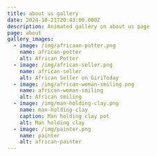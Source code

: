 ```yaml
---
title: about us gallery
date: 2024-10-21T20:43:00.000Z
description: Animated gallery on about us page
page: about
gallery_images:
  - image: /img/africaan-potter.png
    name: african-potter
    alt: African Potter
  - image: /img/african-seller.png
    name: african-seller
    alt: African Seller on GiriToday
  - image: /img/african-woman-smiling.png
    name: african-woman-smiling
    alt: African smiling
  - image: /img/man-holding-clay.png
    name: man-holding-clay
    caption: Man holding clay pot
    alt: Man holding clay
  - image: /img/painter.png
    name: painter
    alt: african-painter
---
```


